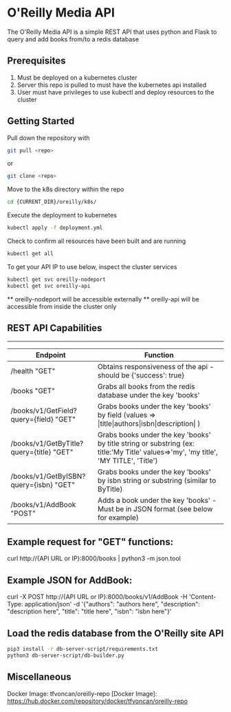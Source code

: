 # O'Reilly Media API

The O'Reilly Media API is a simple REST API that uses python and Flask to query and add books from/to a redis database

## Prerequisites
1. Must be deployed on a kubernetes cluster
2. Server this repo is pulled to must have the kubernetes api installed
3. User must have privileges to use kubectl and deploy resources to the cluster

## Getting Started

Pull down the repository with

```sh
git pull <repo>
```
or
```sh
git clone <repo>
```
Move to the k8s directory within the repo
```sh
cd {CURRENT_DIR}/oreilly/k8s/
```
Execute the deployment to kubernetes
```sh
kubectl apply -f deployment.yml
```
Check to confirm all resources have been built and are running
```sh
kubectl get all
```

To get your API IP to use below, inspect the cluster services
```sh
kubectl get svc oreilly-nodeport 
kubectl get svc oreilly-api
```
** oreilly-nodeport will be accessible externally
** oreilly-api will be accessible from inside the cluster only
## REST API Capabilities

***********************


| Endpoint | Function |
| ------ | ------ |
| /health "GET" | Obtains responsiveness of the api - should be {'success': true} |
| /books "GET" | Grabs all books from the redis database under the key 'books' |
| /books/v1/GetField?query={field} "GET" | Grabs books under the key 'books' by field (values => \|title\|authors\|isbn\|description\| )|
| /books/v1/GetByTitle?query={title} "GET" | Grabs books under the key 'books' by title string or substring (ex: title:'My Title' values=>'my', 'my title', 'MY TITLE', 'Title') |
| /books/v1/GetByISBN?query={isbn} "GET" | Grabs books under the key 'books' by isbn string or substring (similar to ByTitle) |
| /books/v1/AddBook "POST" | Adds a book under the key 'books' - Must be in JSON format (see below for example) |

Example request for "GET" functions:
----------------------------------------------------------------------------------------------------------------------------------------------
curl http://{API URL or IP}:8000/books | python3 -m json.tool

Example JSON for AddBook:
----------------------------------------------------------------------------------------------------------------------------------------------
curl -X POST http://{API URL or IP}:8000/books/v1/AddBook -H 'Content-Type: application/json' -d '{"authors": "authors here", "description": "description here", "title": "title here", "isbn": "isbn here"}'

## Load the redis database from the O'Reilly site API
```sh
pip3 install -r db-server-script/requirements.txt
python3 db-server-script/db-builder.py
```

## Miscellaneous

Docker Image: 
tfvoncan/oreilly-repo
[Docker Image]: <https://hub.docker.com/repository/docker/tfvoncan/oreilly-repo>

